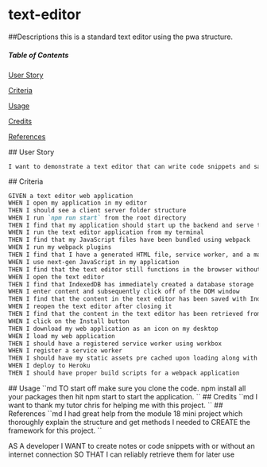 # text-editor

##Descriptions
this is a standard text editor using the pwa structure.

##### Table of Contents
[User Story](#userstory)

[Criteria](#criteria)

[Usage](#usage)

[Credits](#credits)

[References](#references)

<a name="userstory"/>
## User Story

```md
I want to demonstrate a text editor that can write code snippets and save texts on the go and I can also use 
```

<a name="criteria"/>
## Criteria

```md
GIVEN a text editor web application
WHEN I open my application in my editor
THEN I should see a client server folder structure
WHEN I run `npm run start` from the root directory
THEN I find that my application should start up the backend and serve the client
WHEN I run the text editor application from my terminal
THEN I find that my JavaScript files have been bundled using webpack
WHEN I run my webpack plugins
THEN I find that I have a generated HTML file, service worker, and a manifest file
WHEN I use next-gen JavaScript in my application
THEN I find that the text editor still functions in the browser without errors
WHEN I open the text editor
THEN I find that IndexedDB has immediately created a database storage
WHEN I enter content and subsequently click off of the DOM window
THEN I find that the content in the text editor has been saved with IndexedDB
WHEN I reopen the text editor after closing it
THEN I find that the content in the text editor has been retrieved from our IndexedDB
WHEN I click on the Install button
THEN I download my web application as an icon on my desktop
WHEN I load my web application
THEN I should have a registered service worker using workbox
WHEN I register a service worker
THEN I should have my static assets pre cached upon loading along with subsequent pages and static assets
WHEN I deploy to Heroku
THEN I should have proper build scripts for a webpack application
```
<a name="usage"/>
## Usage
``md
    TO start off make sure you clone the code. npm install all your packages then hit npm start to start the application.
``

<a name="credits"/>
## Credits
``md
    I want to thank my tutor chris for helping me with this project.
``

<a name="references"/>
## References
``md
    I had great help from the module 18 mini project which thoroughly explain the structure and get methods I needed to CREATE the framework for this project.
``

AS A developer
I WANT to create notes or code snippets with or without an internet connection
SO THAT I can reliably retrieve them for later use
